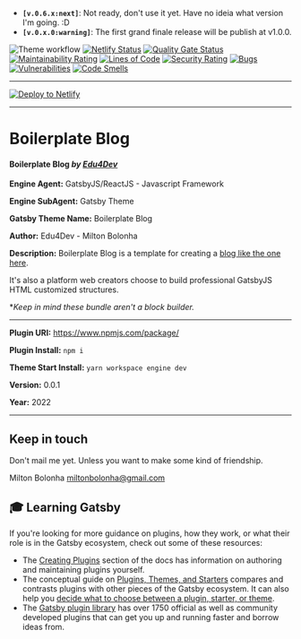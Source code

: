 - **`[v.0.6.x:next]`**: Not ready, don't use it yet. Have no ideia what version I'm going. :D
- **`[v.0.x.0:warning]`**: The first grand finale release will be publish at v1.0.0.

![Theme workflow](https://github.com/nuktpls/gatsby-theme-nuktpls-one/actions/workflows/master.yaml/badge.svg) [![Netlify Status](https://api.netlify.com/api/v1/badges/18254200-644c-4919-a835-b51efd328337/deploy-status)](https://app.netlify.com/sites/boilerplate-blog/deploys) [![Quality Gate Status](https://sonarcloud.io/api/project_badges/measure?project=nuktpls_gatsby-theme-nuktpls-one&metric=alert_status)](https://sonarcloud.io/summary/new_code?id=nuktpls_gatsby-theme-nuktpls-one) [![Maintainability Rating](https://sonarcloud.io/api/project_badges/measure?project=nuktpls_gatsby-theme-nuktpls-one&metric=sqale_rating)](https://sonarcloud.io/summary/new_code?id=nuktpls_gatsby-theme-nuktpls-one) [![Lines of Code](https://sonarcloud.io/api/project_badges/measure?project=nuktpls_gatsby-theme-nuktpls-one&metric=ncloc)](https://sonarcloud.io/summary/new_code?id=nuktpls_gatsby-theme-nuktpls-one) [![Security Rating](https://sonarcloud.io/api/project_badges/measure?project=nuktpls_gatsby-theme-nuktpls-one&metric=security_rating)](https://sonarcloud.io/summary/new_code?id=nuktpls_gatsby-theme-nuktpls-one) [![Bugs](https://sonarcloud.io/api/project_badges/measure?project=nuktpls_gatsby-theme-nuktpls-one&metric=bugs)](https://sonarcloud.io/summary/new_code?id=nuktpls_gatsby-theme-nuktpls-one) [![Vulnerabilities](https://sonarcloud.io/api/project_badges/measure?project=nuktpls_gatsby-theme-nuktpls-one&metric=vulnerabilities)](https://sonarcloud.io/summary/new_code?id=nuktpls_gatsby-theme-nuktpls-one) [![Code Smells](https://sonarcloud.io/api/project_badges/measure?project=nuktpls_gatsby-theme-nuktpls-one&metric=code_smells)](https://sonarcloud.io/summary/new_code?id=nuktpls_gatsby-theme-nuktpls-one)

---

[![Deploy to Netlify](https://www.netlify.com/img/deploy/button.svg)](https://app.netlify.com/start/deploy?repository=https://github.com/nuktpls/gatsby-theme-nuktpls-one)

---

# Boilerplate Blog

#### Boilerplate Blog _by [Edu4Dev](https://edu4.dev)_

**Engine Agent:** GatsbyJS/ReactJS - Javascript Framework

**Engine SubAgent:** Gatsby Theme

**Gatsby Theme Name:** Boilerplate Blog

**Author:** Edu4Dev - Milton Bolonha

**Description:** Boilerplate Blog is a template for creating
a [blog like the one here](htts//boilerplate-blog.netlify.app).

It's also a platform web creators choose to build professional
GatsbyJS HTML customized structures.

\*_Keep in mind these bundle aren't a block builder._

---

**Plugin URI:** https://www.npmjs.com/package/

**Plugin Install:** `npm i`

**Theme Start Install:** `yarn workspace engine dev`

**Version:** 0.0.1

**Year:** 2022

---

## Keep in touch

Don't mail me yet. Unless you want to make some kind of friendship.

Milton Bolonha <miltonbolonha@gmail.com>

## 🎓 Learning Gatsby

If you're looking for more guidance on plugins, how they work, or what their role is in the Gatsby ecosystem, check out some of these resources:

- The [Creating Plugins](https://www.gatsbyjs.com/docs/creating-plugins/) section of the docs has information on authoring and maintaining plugins yourself.
- The conceptual guide on [Plugins, Themes, and Starters](https://www.gatsbyjs.com/docs/plugins-themes-and-starters/) compares and contrasts plugins with other pieces of the Gatsby ecosystem. It can also help you [decide what to choose between a plugin, starter, or theme](https://www.gatsbyjs.com/docs/plugins-themes-and-starters/#deciding-which-to-use).
- The [Gatsby plugin library](https://www.gatsbyjs.com/plugins/) has over 1750 official as well as community developed plugins that can get you up and running faster and borrow ideas from.
